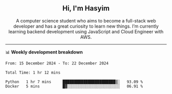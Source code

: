 <h2 align="center">Hi, I'm Hasyim</h2>

<p align="center">A computer science student who aims to become a full-stack web developer and has a great curiosity to learn new things. I’m currently learning backend development using JavaScript and Cloud Engineer with AWS.</p>

---

📊 **Weekly development breakdown**

<!--START_SECTION:waka-->

```txt
From: 15 December 2024 - To: 22 December 2024

Total Time: 1 hr 12 mins

Python   1 hr 7 mins     ███████████████████████▒░   93.09 %
Docker   5 mins          █▓░░░░░░░░░░░░░░░░░░░░░░░   06.91 %
```

<!--END_SECTION:waka-->

<!-- - You can reach me on **hasyim11c@gmail.com** -->
